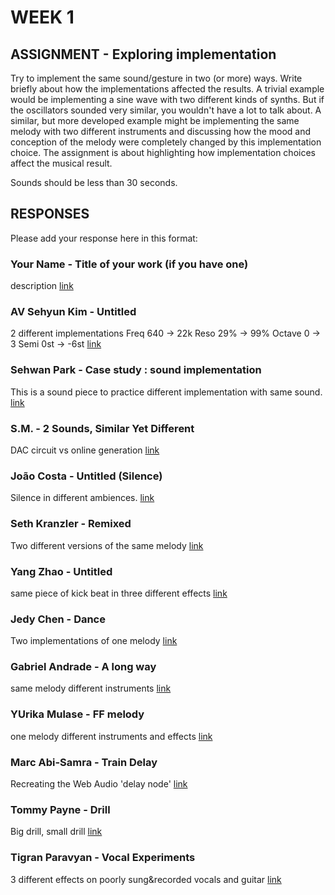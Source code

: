 # WEEK 1

## ASSIGNMENT - Exploring implementation

Try to implement the same sound/gesture in two (or more) ways. Write briefly about how the implementations affected the results. A trivial example would be implementing a sine wave with two different kinds of synths. But if the oscillators sounded very similar, you wouldn't have a lot to talk about. A similar, but more developed example might be implementing the same melody with two different instruments and discussing how the mood and conception of the melody were completely changed by this implementation choice. The assignment is about highlighting how implementation choices affect the musical result. 

Sounds should be less than 30 seconds. 

## RESPONSES

Please add your response here in this format: 

### Your Name - Title of your work (if you have one)
description
[link](http://example.com)

### AV Sehyun Kim - Untitled
2 different implementations 
Freq 640 -> 22k 
Reso 29% -> 99%
Octave 0 -> 3
Semi 0st -> -6st
[link](https://www.dropbox.com/s/0k4qt8x9um1hd0d/implementation.aif?dl=0)

### Sehwan Park - Case study : sound implementation
This is a sound piece to practice different implementation with same sound.
[link](http://thinkingclay.com/index.php/week1_-sound-implementation/)

### S.M. - 2 Sounds, Similar Yet Different
DAC circuit vs online generation
[link](http://www.createubiquitously.com/?p=239)

### João Costa - Untitled (Silence)
Silence in different ambiences.
[link](http://blog.costajoao.com/subs/interactive-music/untitled-silence/)

### Seth Kranzler - Remixed
Two different versions of the same melody
[link](https://www.dropbox.com/s/xi05j4hr24gen6g/Mixes.mp3?dl=0)

### Yang Zhao - Untitled
same piece of kick beat in three different effects
[link](https://soundcloud.com/yang_zhao/sets/week1)

### Jedy Chen - Dance
Two implementations of one melody
[link](https://soundcloud.com/jedychen/sets/interactive-music-week1)

### Gabriel Andrade - A long way
same melody different instruments
[link](http://www.gandradep.com/?p=303)

### YUrika Mulase - FF melody
one melody different instruments and effects
[link](http://www.yurikamulase.com/sound-implementation/)

### Marc Abi-Samra - Train Delay
Recreating the Web Audio 'delay node'
[link](http://http://104.131.178.99:3000/traindelay/)

### Tommy Payne - Drill
Big drill, small drill
[link](http://www.tommypayne.org/?p=887)

### Tigran Paravyan - Vocal Experiments
3 different effects on poorly sung&recorded vocals and guitar
[link](https://soundcloud.com/openthy/sets/interactive-music-hw2/s-0kt65)
